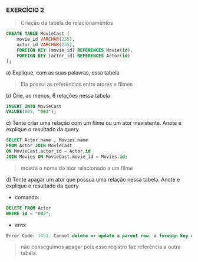 ### EXERCÍCIO 2 
>Criação da tabela de relacionamentos
```sql
CREATE TABLE MovieCast (
	movie_id VARCHAR(255),
	actor_id VARCHAR(255),
    FOREIGN KEY (movie_id) REFERENCES Movie(id),
    FOREIGN KEY (actor_id) REFERENCES Actor(id)
);
```
a) Explique, com as suas palavras, essa tabela
> Ela possui as referências entre atores e filmes 

b) Crie, ao menos, 6 relações nessa tabela
```sql
INSERT INTO MovieCast
VALUES(005, "003");
```
c) Tente criar uma relação com um filme ou um ator inexistente. Anote e explique o resultado da query
```sql
SELECT Actor.name , Movies.name
FROM Actor JOIN MovieCast
ON MovieCast.actor_id = Actor.id
JOIN Movies ON MovieCast.movie_id = Movies.id;
```
> mostra o nome do ator relacionado a um filme

d) Tente apagar um ator que possua uma relação nessa tabela. Anote e explique o resultado da query
- comando:
```sql
DELETE FROM Actor 
WHERE id = "002";
```
- erro:
```sql
Error Code: 1451. Cannot delete or update a parent row: a foreign key constraint fails (`jackson-joao-paulo-pereira`.`MovieCast`, CONSTRAINT `MovieCast_ibfk_2` FOREIGN KEY (`actor_id`) REFERENCES `Actor` (`id`))
```
> não conseguimos apagar pois esse registro faz referência a outra tabela.  